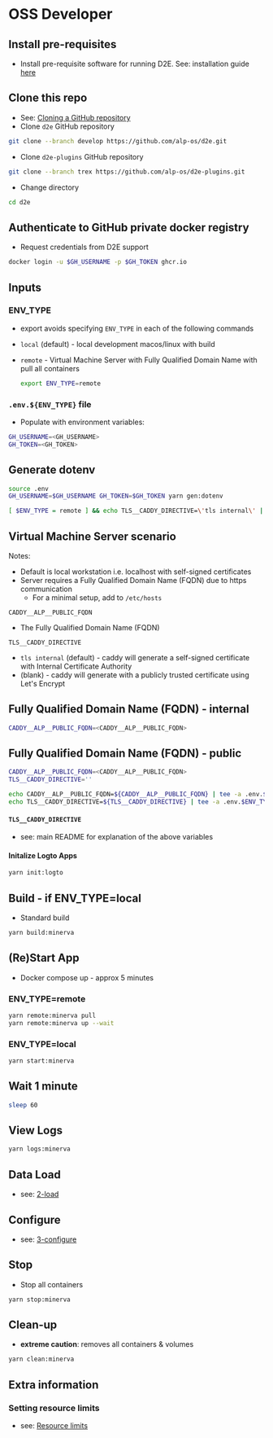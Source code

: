 # OSS Developer

## Install pre-requisites

- Install pre-requisite software for running D2E. See: installation guide [here](../../1-setup/README.md)

## Clone this repo

- See: [Cloning a GitHub repository](https://docs.github.com/en/repositories/creating-and-managing-repositories/cloning-a-repository)
- Clone `d2e` GitHub repository

```bash
git clone --branch develop https://github.com/alp-os/d2e.git
```

- Clone `d2e-plugins` GitHub repository

```bash
git clone --branch trex https://github.com/alp-os/d2e-plugins.git
```

- Change directory

```bash
cd d2e
```

## Authenticate to GitHub private docker registry

- Request credentials from D2E support

```bash
docker login -u $GH_USERNAME -p $GH_TOKEN ghcr.io
```

## Inputs

### ENV_TYPE

- export avoids specifying `ENV_TYPE` in each of the following commands
- `local` (default) - local development macos/linux with build
- `remote` - Virtual Machine Server with Fully Qualified Domain Name with pull all containers

  ```bash
  export ENV_TYPE=remote
  ```

### `.env.${ENV_TYPE}` file

- Populate with environment variables:

```bash
GH_USERNAME=<GH_USERNAME>
GH_TOKEN=<GH_TOKEN>
```

## Generate dotenv

```bash
source .env
GH_USERNAME=$GH_USERNAME GH_TOKEN=$GH_TOKEN yarn gen:dotenv
```

```bash
[ $ENV_TYPE = remote ] && echo TLS__CADDY_DIRECTIVE=\'tls internal\' | tee -a .env.${ENV_TYPE}
```

## Virtual Machine Server scenario

Notes:

- Default is local workstation i.e. localhost with self-signed certificates
- Server requires a Fully Qualified Domain Name (FQDN) due to https communication
  - For a minimal setup, add to `/etc/hosts`

`CADDY__ALP__PUBLIC_FQDN`

- The Fully Qualified Domain Name (FQDN)

`TLS__CADDY_DIRECTIVE`

- `tls internal` (default) - caddy will generate a self-signed certificate with Internal Certificate Authority
- (blank) - caddy will generate with a publicly trusted certificate using Let's Encrypt

## Fully Qualified Domain Name (FQDN) - internal

```bash
CADDY__ALP__PUBLIC_FQDN=<CADDY__ALP__PUBLIC_FQDN>
```

## Fully Qualified Domain Name (FQDN) - public

```bash
CADDY__ALP__PUBLIC_FQDN=<CADDY__ALP__PUBLIC_FQDN>
TLS__CADDY_DIRECTIVE=''
```

```bash
echo CADDY__ALP__PUBLIC_FQDN=${CADDY__ALP__PUBLIC_FQDN} | tee -a .env.$ENV_TYPE
echo TLS__CADDY_DIRECTIVE=${TLS__CADDY_DIRECTIVE} | tee -a .env.$ENV_TYPE
```

#### `TLS__CADDY_DIRECTIVE`

- see: main README for explanation of the above variables

#### Initalize Logto Apps

```bash
yarn init:logto
```

## Build - if ENV_TYPE=local

- Standard build

```bash
yarn build:minerva
```

## (Re)Start App

- Docker compose up - approx 5 minutes

### ENV_TYPE=remote

```bash
yarn remote:minerva pull
yarn remote:minerva up --wait
```

### ENV_TYPE=local

```bash
yarn start:minerva
```

## Wait 1 minute

```bash
sleep 60
```

## View Logs

```bash
yarn logs:minerva
```

## Data Load

- see: [2-load](docs/2-load)

## Configure

- see: [3-configure](docs/3-configure)

## Stop

- Stop all containers

```bash
yarn stop:minerva
```

## Clean-up

- **extreme caution**: removes all containers & volumes

```bash
yarn clean:minerva
```

## Extra information

### Setting resource limits

- see: [Resource limits](docs/1-setup/resource-limits.md)
